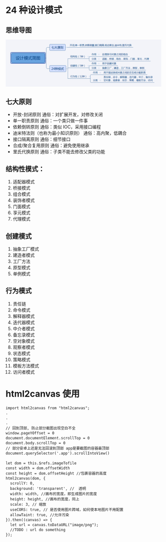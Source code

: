 # 24 种设计模式

## 思维导图

![Image text](https://raw.githubusercontent.com/MrRiven/note/main/static/设计模式思维导图.png)

## 七大原则

- 开放-封闭原则 通俗：对扩展开发，对修改关闭
- 单一职责原则 通俗：一个类只做一件事
- 依赖倒转原则 通俗：类似 IOC，采用接口编程
- 迪米特法则（也称为最小知识原则） 通俗：高内聚，低耦合
- 接口隔离原则 通俗：细节接口
- 合成/聚合复用原则 通俗：避免使用继承
- 里氏代换原则 通俗：子类不能去修改父类的功能

## 结构性模式：

1. 适配器模式
2. 桥接模式
3. 组合模式
4. 装饰者模式
5. 门面模式
6. 享元模式
7. 代理模式

## 创建模式

1. 抽象工厂模式
2. 建造者模式
3. 工厂方法
4. 原型模式
5. 单例模式

## 行为模式

1. 责任链
2. 命令模式
3. 解释器模式
4. 迭代器模式
5. 中介者模式
6. 备忘录模式
7. 空对象模式
8. 观察者模式
9. 状态模式
10. 策略模式
11. 模板方法模式
12. 访问者模式

# html2canvas 使用

```
import html2canvas from "html2canvas";
.
.
.
// 回到顶部, 防止部分截图出现空白不全
window.pageYOffset = 0
document.documentElement.scrollTop = 0
document.body.scrollTop = 0
// 部分安卓上还是无法回滚到顶部 app是要截图的容器最顶部
document.querySelector('.app').scrollIntoView()

let dom = this.$refs.imageTofile
const width = dom.offsetWidth
const height = dom.offsetHeight //包裹容器的高度
html2canvas(dom, {
  scrollY: 0,
  background: 'transparent', //  透明
  width: width, //画布的宽度，即生成图片的宽度
  height: height, //画布的宽度，同上
  scale: 3, // 缩放
  useCORS: true, // 是否使用图片跨域，如何使本地图片不用配置
  allowTaint: true, //允许污染
}).then((canvas) => {
  let url = canvas.toDataURL("image/png");
  //TODO : url do something
});

```
